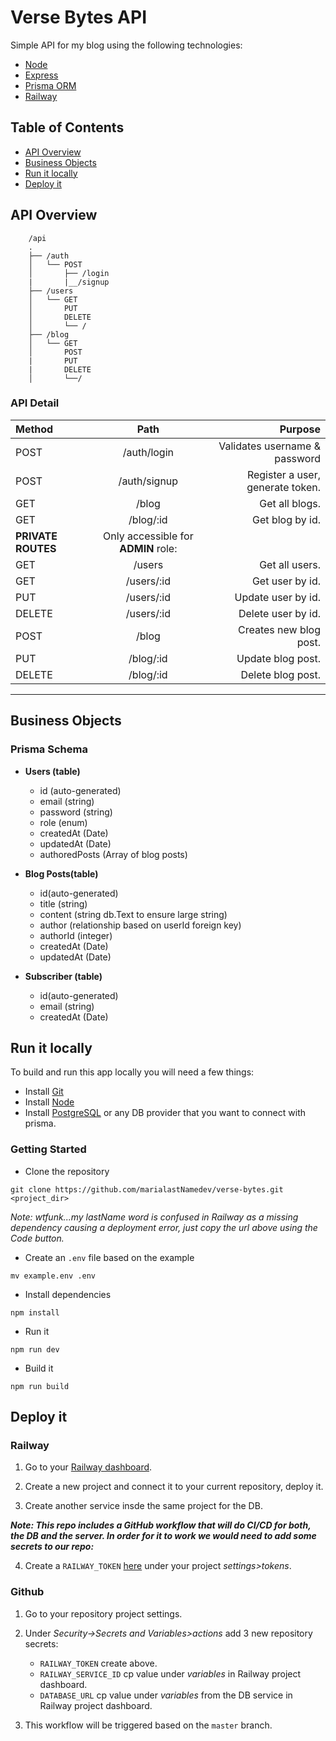# Verse Bytes API

Simple API for my blog using the following technologies:

- [Node](https://nodejs.org/en/)
- [Express](https://expressjs.com/en/api.html)
- [Prisma ORM](https://www.prisma.io/)
- [Railway](https://railway.app/)

## Table of Contents

- [API Overview](#api-overview)
- [Business Objects](#business-objects)
- [Run it locally](#run-it-locally)
- [Deploy it](#deploy-it)

## API Overview

```
    /api
    .
    ├── /auth
    │   └── POST
    │       ├── /login
    |       |__/signup
    ├── /users
    │   └── GET
    │       PUT
    │       DELETE
    │       └── /
    ├── /blog
    │   └── GET
    │       POST
    |       PUT
    |       DELETE
    │       └──/
```

### API Detail

| Method             |                Path                 |                          Purpose |
| :----------------- | :---------------------------------: | -------------------------------: |
| POST               |             /auth/login             |    Validates username & password |
| POST               |            /auth/signup             | Register a user, generate token. |
| GET                |                /blog                |                   Get all blogs. |
| GET                |              /blog/:id              |                  Get blog by id. |
| **PRIVATE ROUTES** | Only accessible for **ADMIN** role: |
| GET                |               /users                |                   Get all users. |
| GET                |             /users/:id              |                  Get user by id. |
| PUT                |             /users/:id              |               Update user by id. |
| DELETE             |             /users/:id              |               Delete user by id. |
| POST               |                /blog                |           Creates new blog post. |
| PUT                |              /blog/:id              |                Update blog post. |
| DELETE             |              /blog/:id              |                Delete blog post. |

---

## Business Objects

### Prisma Schema

- **Users (table)**

  - id (auto-generated)
  - email (string)
  - password (string)
  - role (enum)
  - createdAt (Date)
  - updatedAt (Date)
  - authoredPosts (Array of blog posts)

- **Blog Posts(table)**

  - id(auto-generated)
  - title (string)
  - content (string db.Text to ensure large string)
  - author (relationship based on userId foreign key)
  - authorId (integer)
  - createdAt (Date)
  - updatedAt (Date)

- **Subscriber (table)**

  - id(auto-generated)
  - email (string)
  - createdAt (Date)

## Run it locally

To build and run this app locally you will need a few things:

- Install [Git](https://www.git-scm.com/)
- Install [Node](https://nodejs.org/en/)
- Install [PostgreSQL](https://www.postgresql.org/download/) or any DB provider that you want to connect with prisma.

### Getting Started

- Clone the repository

```
git clone https://github.com/marialastNamedev/verse-bytes.git <project_dir>
```

_Note: wtfunk...my lastName word is confused in Railway as a missing dependency causing a deployment error, just copy the url above using the Code button._

- Create an `.env` file based on the example

```
mv example.env .env
```

- Install dependencies

```
npm install
```

- Run it

```
npm run dev
```

- Build it

```
npm run build
```

## Deploy it

### Railway

1. Go to your [Railway dashboard](https://railway.app/dashboard).

2. Create a new project and connect it to your current repository, deploy it.

3. Create another service insde the same project for the DB.

**_Note: This repo includes a GitHub workflow that will do CI/CD for both, the DB and the server. In order for it to work we would need to add some secrets to our repo:_**

4. Create a `RAILWAY_TOKEN` [here](https://railway.app/project/) under your project _settings>tokens_.

### Github

1. Go to your repository project settings.

2. Under _Security->Secrets and Variables>actions_ add 3 new repository secrets:

   - `RAILWAY_TOKEN` create above.
   - `RAILWAY_SERVICE_ID` cp value under _variables_ in Railway project dashboard.
   - `DATABASE_URL` cp value under _variables_ from the DB service in Railway project dashboard.

3. This workflow will be triggered based on the `master` branch.
